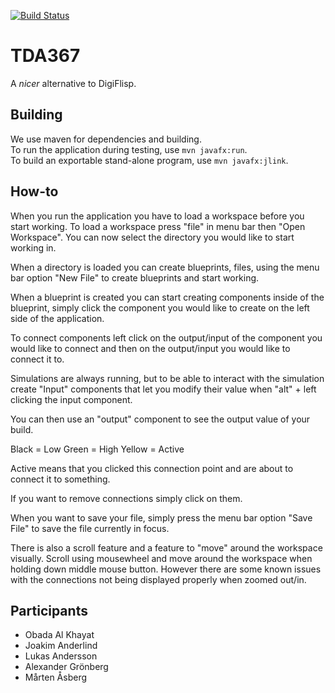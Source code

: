 [![Build Status](https://travis-ci.org/winner-is-kungen/TDA367.svg?branch=master)](https://travis-ci.org/winner-is-kungen/TDA367)

# TDA367
A *nicer* alternative to DigiFlisp.

## Building
We use maven for dependencies and building.  
To run the application during testing, use `mvn javafx:run`.  
To build an exportable stand-alone program, use `mvn javafx:jlink`.

## How-to
When you run the application you have to load a workspace before you start working. To load a workspace press "file" in menu bar then "Open Workspace". You can now select the directory you would like to start working in.

When a directory is loaded you can create blueprints, files, using the menu bar option "New File" to create blueprints and start working.

When a blueprint is created you can start creating components inside of the blueprint, simply click the component you would like to create on the left side of the application.

To connect components left click on the output/input of the component you would like to connect and then on the output/input you would like to connect it to.

Simulations are always running, but to be able to interact with the simulation create "Input" components that let you modify their value when "alt" + left clicking the input component.

You can then use an "output" component to see the output value of your build.

Black = Low
Green = High
Yellow = Active

Active means that you clicked this connection point and are about to connect it to something.

If you want to remove connections simply click on them.

When you want to save your file, simply press the menu bar option "Save File" to save the file currently in focus.

There is also a scroll feature and a feature to "move" around the workspace visually. Scroll using mousewheel and move around the workspace when holding down middle mouse button. However there are some known issues with the connections not being displayed properly when zoomed out/in.

## Participants
* Obada Al Khayat
* Joakim Anderlind
* Lukas Andersson
* Alexander Grönberg
* Mårten Åsberg
